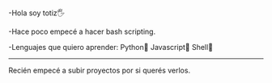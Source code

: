 -Hola soy totiz🖐️

-Hace poco empecé a hacer bash scripting.

-Lenguajes que quiero aprender:
Python🐍
Javascript📔
Shell🔳

------
Recién empecé a subir proyectos por si querés verlos.
